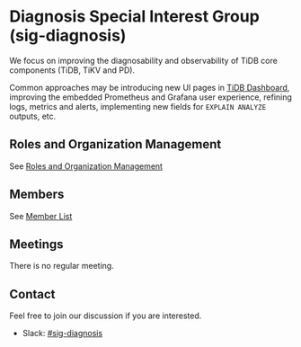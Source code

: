 # Diagnosis Special Interest Group (sig-diagnosis)

We focus on improving the diagnosability and observability of TiDB core components (TiDB, TiKV and PD).

Common approaches may be introducing new UI pages in [TiDB Dashboard](https://github.com/pingcap-incubator/tidb-dashboard), improving the embedded Prometheus and Grafana user experience, refining logs, metrics and alerts, implementing new fields for `EXPLAIN ANALYZE` outputs, etc.

## Roles and Organization Management

See [Roles and Organization Management](./roles-and-organization-management.md)

## Members

See [Member List](./member-list.md)

## Meetings

There is no regular meeting.

## Contact

Feel free to join our discussion if you are interested.

- Slack: [#sig-diagnosis](https://slack.tidb.io/invite?team=tidb-community&channel=sig-diagnosis&ref=github_sig)
